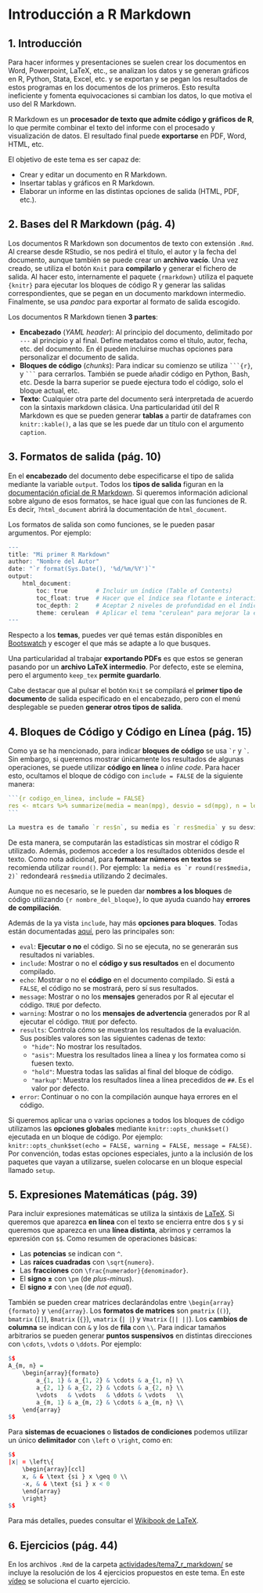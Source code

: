 # Introducción a R Markdown

## 1. Introducción
Para hacer informes y presentaciones se suelen crear los documentos en Word, Powerpoint, LaTeX, etc., se analizan los datos y se generan gráficos en R, Python, Stata, Excel, etc. y se exportan y se pegan los resultados de estos programas en los documentos de los primeros. Esto resulta ineficiente y fomenta equivocaciones si cambian los datos, lo que motiva el uso del R Markdown.

R Markdown es un **procesador de texto que admite código y gráficos de R**, lo que permite combinar el texto del informe con el procesado y visualización de datos. El resultado final puede **exportarse** en PDF, Word, HTML, etc.

El objetivo de este tema es ser capaz de:
- Crear y editar un documento en R Markdown.
- Insertar tablas y gráficos en R Markdown.
- Elaborar un informe en las distintas opciones de salida (HTML, PDF, etc.).


## 2. Bases del R Markdown (pág. 4)
Los documentos  R Markdown son documentos de texto con extensión `.Rmd`. Al crearse desde RStudio, se nos pedirá el título, el autor y la fecha del documento, aunque también se puede crear un **archivo vacío**. Una vez creado, se utiliza el botón `Knit` para **compilarlo** y generar el fichero de salida. Al hacer esto, internamente el paquete `{rmarkdown}` utiliza el paquete `{knitr}` para ejecutar los bloques de código R y generar las salidas correspondientes, que se pegan en un documento markdown intermedio. Finalmente, se usa *pandoc* para exportar al formato de salida escogido.

Los documentos R Markdown tienen **3 partes**:
- **Encabezado** (*YAML header*): Al principio del documento, delimitado por `---` al principio y al final. Define metadatos como el título, autor, fecha, etc. del documento. En él pueden incluirse muchas opciones para personalizar el documento de salida.
- **Bloques de código** (*chunks*): Para indicar su comienzo se utiliza ```` ```{r} ````, y ```` ``` ```` para cerrarlos. También se puede añadir código en Python, Bash, etc. Desde la barra superior se puede ejectura todo el código, solo el bloque actual, etc.
- **Texto**: Cualquier otra parte del documento será interpretada de acuerdo con la sintaxis markdown clásica. Una particularidad útil del R Markdown es que se pueden generar **tablas** a partir de dataframes con `knitr::kable()`, a las que se les puede dar un título con el argumento `caption`.


## 3. Formatos de salida (pág. 10)
En el **encabezado** del documento debe especificarse el tipo de salida mediante la variable `output`. Todos los **tipos de salida** figuran en la [documentación oficial de R Markdown](https://rmarkdown.rstudio.com/lesson-9.html). Si queremos información adicional sobre alguno de esos formatos, se hace igual que con las funciones de R. Es decir, `?html_document` abrirá la documentación de `html_document`.

Los formatos de salida son como funciones, se le pueden pasar argumentos. Por ejemplo:
```r
---
title: "Mi primer R Markdown"
author: "Nombre del Autor"
date: "`r format(Sys.Date(), '%d/%m/%Y')`"
output:
    html_document:
        toc: true        # Incluir un índice (Table of Contents)
        toc_float: true  # Hacer que el índice sea flotante e interactivo
        toc_depth: 2     # Aceptar 2 niveles de profundidad en el índice (esto es # y ##)
        theme: cerulean  # Aplicar el tema "cerulean" para mejorar la estéetica
---
```

Respecto a los **temas**, puedes ver qué temas están disponibles en [Bootswatch](https://bootswatch.com/) y escoger el que más se adapte a lo que busques.

Una particularidad al trabajar **exportando PDFs** es que estos se generan pasando por un **archivo LaTeX intermedio**. Por defecto, este se elemina, pero el argumento `keep_tex` **permite guardarlo**.

Cabe destacar que al pulsar el botón `Knit` se compilará el **primer tipo de documento** de salida especificado en el encabezado, pero con el menú desplegable se pueden **generar otros tipos de salida**.


## 4. Bloques de Código y Código en Línea (pág. 15)
Como ya se ha mencionado, para indicar **bloques de código** se usa ``` `r ``` y ``` ` ```. Sin embargo, si queremos mostrar únicamente los resultados de algunas operaciones, se puede utilizar **código en línea** o *inline code*. Para hacer esto, ocultamos el bloque de código con `include = FALSE` de la siguiente manera:
````r
```{r codigo_en_linea, include = FALSE}
res <- mtcars %>% summarize(media = mean(mpg), desvio = sd(mpg), n = length(mpg))
```

La muestra es de tamaño `r res$n`, su media es `r res$media` y su desviación estándar es `r res$desvio`.
````

De esta manera, se computarán las estadísticas sin mostrar el código R utilizado. Además, podemos acceder a los resultados obtenidos desde el texto. Como nota adicional, para **formatear números en textos** se recomienda utilizar `round()`. Por ejemplo: ```` la media es `r round(res$media, 2)` ```` redondeará `res$media` utilizando 2 decimales.

Aunque no es necesario, se le pueden dar **nombres a los bloques** de código utilizando `{r nombre_del_bloque}`, lo que ayuda cuando hay **errores de compilación**.

Además de la ya vista `include`, hay más **opciones para bloques**. Todas están documentadas [aquí](https://yihui.org/knitr/options/), pero las principales son:
- `eval`: **Ejecutar o no** el código. Si no se ejecuta, no se generarán sus resultados ni variables.
- `include`: Mostrar o no el **código y sus resultados** en el documento compilado.
- `echo`: Mostrar o no el **código** en el documento compilado. Si está a `FALSE`, el código no se mostrará, pero sí sus resultados.
- `message`: Mostrar o no los **mensajes** generados por R al ejecutar el código. `TRUE` por defecto.
- `warning`: Mostrar o no los **mensajes de advertencia** generados por R al ejecutar el código. `TRUE` por defecto.
- `results`: Controla cómo se muestran los resultados de la evaluación. Sus posibles valores son las siguientes cadenas de texto:
  - `"hide"`: No mostrar los resultados.
  - `"asis"`: Muestra los resultados línea a línea y los formatea como si fuesen texto.
  - `"hold"`: Muestra todas las salidas al final del bloque de código.
  - `"markup"`: Muestra los resultados línea a línea precedidos de `##`. Es el valor por defecto.
- `error`: Continuar o no con la compilación aunque haya errores en el código.

Si queremos aplicar una o varias opciones a todos los bloques de código utilizamos las **opciones globales** mediante `knitr::opts_chunk$set()` ejecutada en un bloque de código. Por ejemplo: `knitr::opts_chunk$set(echo = FALSE, warning = FALSE, message = FALSE)`. Por convención, todas estas opciones especiales, junto a la inclusión de los paquetes que vayan a utilizarse, suelen colocarse en un bloque especial llamado `setup`.


## 5. Expresiones Matemáticas (pág. 39)
Para incluir expresiones matemáticas se utiliza la sintáxis de [LaTeX](https://www.latex-project.org/). Si queremos que aparezca **en línea** con el texto se encierra entre dos `$` y si queremos que aparezca en una **línea distinta**, abrimos y cerramos la epxresión con `$$`. Como resumen de operaciones básicas:
- Las **potencias** se indican con `^`.
- Las **raíces cuadradas** con `\sqrt{numero}`.
- Las **fracciones** con `\frac{numerador}{denominador}`.
- El **signo ±** con `\pm` (de *plus-minus*).
- El **signo ≠** con `\neq` (de *not equal*).

También se pueden crear matrices declarándolas entre `\begin{array}{formato}` y `\end{array}`. Los **formatos de matrices** son `pmatrix` (`()`), `bmatrix` (`[]`), `Bmatrix` (`{}`), `vmatrix` (`| |`) y `Vmatrix` (`|| ||`). Los **cambios de columna** se indican con `&` y los de **fila** con `\\`. Para indicar tamaños arbitrarios se pueden generar **puntos suspensivos** en distintas direcciones con `\cdots`, `\vdots` o `\ddots`. Por ejemplo:
```r
$$
A_{m, n} = 
    \begin{array}{formato}
        a_{1, 1} & a_{1, 2} & \cdots & a_{1, n} \\
        a_{2, 1} & a_{2, 2} & \cdots & a_{2, n} \\
        \vdots   & \vdots   & \ddots & \vdots   \\
        a_{m, 1} & a_{m, 2} & \cdots & a_{m, n} \\
    \end{array}
$$
```

Para **sistemas de ecuaciones** o **listados de condiciones** podemos utilizar un único **delimitador** con `\left` o `\right`, como en:
```r
$$
|x| = \left\{
    \begin{array}[ccl]
    x, & & \text {si } x \geq 0 \\
    -x, & & \text {si } x < 0
    \end{array}
    \right}
$$
```

Para más detalles, puedes consultar el [Wikibook de LaTeX](https://en.wikibooks.org/wiki/LaTeX/Mathematics).


## 6. Ejercicios (pág. 44)
En los archivos `.Rmd` de la carpeta [actividades/tema7_r_markdown/](actividades/tema7_r_markdown/) se incluye la resolución de los 4 ejercicios propuestos en este tema. En este [vídeo](https://unir.cloud.panopto.eu/Panopto/Pages/Viewer.aspx?id=7917f8eb-3127-4366-ac66-af2000c27d7d) se soluciona el cuarto ejercicio.
